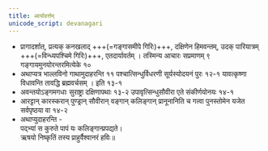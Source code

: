 ```yaml
---
title: आर्यावर्त्तम्
unicode_script: devanagari
---
```


- प्रागादर्शात्, प्रत्यक् कनखलाद् +++(=गङ्गासमीपे गिरिः)+++, दक्षिणेन हिमवन्तम्, उदक् पारियात्रम् +++(=विन्ध्यपश्चिमे गिरिः)+++, एतदार्यावर्तम् । तस्मिन्य आचारः सप्रमाणम् ९ गङ्गायमुनयोरन्तरमित्येके १०
- अथाप्यत्र भाल्लविनो गाथामुदाहरन्ति ११ पश्चात्सिन्धुर्विधरणी सूर्यस्योदयनं पुरः १२-१ यावत्कृष्णा विधावन्ति तावद्धि ब्रह्मवर्चसम् । इति १३-१ 
- अवन्तयोऽङ्गमगधाः सुराष्ट्रा दक्षिणापथाः १३-२ उपावृत्सिन्धुसौवीरा एते संकीर्णयोनयः १४-१ 
- आरट्टान् कारस्करान् पुण्ड्रान् सौवीरान् वङ्गान् कलिङ्गान् प्रानूनानिति च गत्वा पुनस्तोमेन यजेत सर्वपृष्ठया वा १४-२
- अथाप्युदाहरन्ति -  
पद्भ्यां स कुरुते पापं यः कलिङ्गान्प्रपद्यते।  
ऋषयो निष्कृतिं तस्य प्राहुर्वैश्वानरं हविः॥
